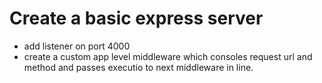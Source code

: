 # Create a basic express server

- add listener on port 4000
- create a custom app level middleware which consoles request url and method and passes executio to next middleware in line.
